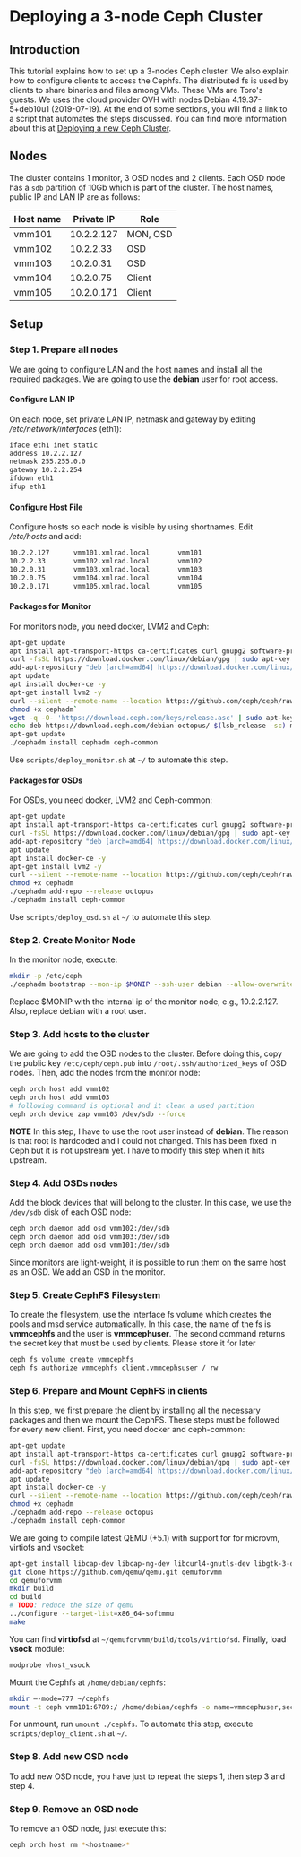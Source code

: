 # Deploying a 3-node Ceph Cluster
## Introduction
This tutorial explains how to set up a 3-nodes Ceph cluster. We also explain how to configure clients to access the Cephfs. The distributed fs is used by clients to share binaries and files among VMs. These VMs are Toro's guests. We uses the cloud provider OVH with nodes Debian 4.19.37-5+deb10u1 (2019-07-19). At the end of some sections, you will find a link to a script that automates the steps discussed.  You can find more information about this at [Deploying a new Ceph Cluster](https://docs.ceph.com/en/latest/cephadm/install/).
## Nodes

The cluster contains 1 monitor, 3 OSD nodes and 2 clients. Each OSD node has a `sdb` partition of 10Gb which is part of the cluster. The host names, public IP and LAN IP are as follows:

|   Host name   | Private IP      | Role     |
| ---- | ---- | ---- |
|vmm101|10.2.2.127|MON, OSD|
|vmm102|10.2.2.33|OSD|
|vmm103|10.2.0.31|OSD|
|vmm104|10.2.0.75|Client|
|vmm105|10.2.0.171|Client|
## Setup
### Step 1. Prepare all nodes
We are going to configure LAN and the host names and install all the required packages. We are going to use the **debian** user for root access. 

#### Configure LAN IP
On each node, set private LAN IP, netmask and gateway by editing */etc/network/interfaces* (eth1):

```bash
iface eth1 inet static
address 10.2.2.127
netmask 255.255.0.0
gateway 10.2.2.254
ifdown eth1
ifup eth1
```
#### Configure Host File 
Configure hosts so each node is visible by using shortnames. Edit */etc/hosts* and add:
```bash
10.2.2.127      vmm101.xmlrad.local       vmm101
10.2.2.33       vmm102.xmlrad.local       vmm102
10.2.0.31       vmm103.xmlrad.local       vmm103
10.2.0.75       vmm104.xmlrad.local       vmm104
10.2.0.171      vmm105.xmlrad.local       vmm105
```
#### Packages for Monitor
For monitors node, you need docker, LVM2 and Ceph:
```bash
apt-get update
apt install apt-transport-https ca-certificates curl gnupg2 software-properties-common -y
curl -fsSL https://download.docker.com/linux/debian/gpg | sudo apt-key add -
add-apt-repository "deb [arch=amd64] https://download.docker.com/linux/debian $(lsb_release -cs) stable"
apt update
apt install docker-ce -y
apt-get install lvm2 -y
curl --silent --remote-name --location https://github.com/ceph/ceph/raw/octopus/src/cephadm/cephadm`
chmod +x cephadm`
wget -q -O- 'https://download.ceph.com/keys/release.asc' | sudo apt-key add -
echo deb https://download.ceph.com/debian-octopus/ $(lsb_release -sc) main | sudo tee /etc/apt/sources.list.d/ceph.list
apt-get update
./cephadm install cephadm ceph-common
```
Use `scripts/deploy_monitor.sh` at `~/` to automate this step.

#### Packages for OSDs
For OSDs, you need docker, LVM2 and Ceph-common:
```bash
apt-get update
apt install apt-transport-https ca-certificates curl gnupg2 software-properties-common -y
curl -fsSL https://download.docker.com/linux/debian/gpg | sudo apt-key add -
add-apt-repository "deb [arch=amd64] https://download.docker.com/linux/debian $(lsb_release -cs) stable"
apt update
apt install docker-ce -y
apt-get install lvm2 -y
curl --silent --remote-name --location https://github.com/ceph/ceph/raw/octopus/src/cephadm/cephadm
chmod +x cephadm
./cephadm add-repo --release octopus
./cephadm install ceph-common
```
Use `scripts/deploy_osd.sh` at `~/` to automate this step.
### Step 2. Create Monitor Node
In the monitor node, execute:
```bash
mkdir -p /etc/ceph
./cephadm bootstrap --mon-ip $MONIP --ssh-user debian --allow-overwrite
```
Replace $MONIP with the internal ip of the monitor node, e.g., 10.2.2.127. Also, replace debian with a root user. 

### Step 3. Add hosts to the cluster
We are going to add the OSD nodes to the cluster. Before doing this, copy  the public key `/etc/ceph/ceph.pub` into `/root/.ssh/authorized_keys` of OSD nodes. Then, add the nodes from the monitor node:
```bash
ceph orch host add vmm102
ceph orch host add vmm103
# following command is optional and it clean a used partition
ceph orch device zap vmm103 /dev/sdb --force
```
**NOTE** In this step, I have to use the root user instead of **debian**. The reason is that root is hardcoded and I could not changed. This has been fixed in Ceph but it is not upstream yet. I have to modify this step when it hits upstream.  
 ### Step 4. Add OSDs nodes
Add the block devices that will belong to the cluster. In this case, we use the `/dev/sdb` disk of each OSD node:
```bash
ceph orch daemon add osd vmm102:/dev/sdb
ceph orch daemon add osd vmm103:/dev/sdb
ceph orch daemon add osd vmm101:/dev/sdb
```
Since monitors are light-weight, it is possible to run them on the same host as an OSD. We add an OSD in the monitor.
### Step 5. Create CephFS Filesystem
To create the filesystem, use the interface fs volume which creates the pools and msd service automatically. In this case, the name of the fs is **vmmcephfs** and the user is **vmmcephuser**. The second command returns the secret key that must be used by clients. Please store it for later
```bash
ceph fs volume create vmmcephfs
ceph fs authorize vmmcephfs client.vmmcephsuser / rw
```
### Step 6. Prepare and Mount CephFS in clients
In this step, we first prepare the client by installing all the necessary packages and then we mount the CephFS. These steps must be followed for every new client. First, you need docker and ceph-common:
```bash
apt-get update
apt install apt-transport-https ca-certificates curl gnupg2 software-properties-common -y
curl -fsSL https://download.docker.com/linux/debian/gpg | sudo apt-key add -
add-apt-repository "deb [arch=amd64] https://download.docker.com/linux/debian $(lsb_release -cs) stable"
apt update
apt install docker-ce -y
curl --silent --remote-name --location https://github.com/ceph/ceph/raw/octopus/src/cephadm/cephadm
chmod +x cephadm
./cephadm add-repo --release octopus
./cephadm install ceph-common
```
We are going to compile  latest QEMU (+5.1)  with support for for microvm, virtiofs and vsocket:
```bash
apt-get install libcap-dev libcap-ng-dev libcurl4-gnutls-dev libgtk-3-dev libglib2.0-dev libpixman-1-dev libseccomp-dev -y
git clone https://github.com/qemu/qemu.git qemuforvmm
cd qemuforvmm
mkdir build 
cd build
# TODO: reduce the size of qemu
../configure --target-list=x86_64-softmmu
make
```
You can find **virtiofsd** at `~/qemuforvmm/build/tools/virtiofsd`. Finally, load **vsock** module:

```bash
modprobe vhost_vsock
```
Mount the Cephfs at `/home/debian/cephfs`:
```bash
mkdir –-mode=777 ~/cephfs
mount -t ceph vmm101:6789:/ /home/debian/cephfs -o name=vmmcephuser,secret=xxxxxxxxxxxxxxxxxxxxxxxxxxxxxxx
```
For unmount, run `umount ./cephfs`.
To automate this step, execute `scripts/deploy_client.sh` at `~/`.

### Step 8. Add new OSD node 
To add new OSD node, you have just to repeat the steps 1, then step 3 and step 4.

### Step 9. Remove an OSD node
To remove an OSD node, just execute this:

```bash
ceph orch host rm *<hostname>*
```